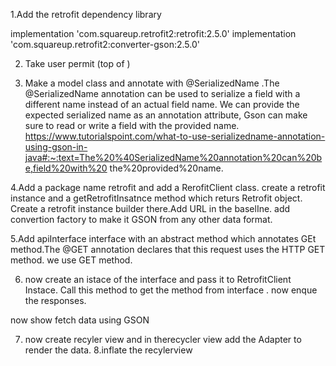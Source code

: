 1.Add the retrofit dependency library

 implementation 'com.squareup.retrofit2:retrofit:2.5.0'
    implementation 'com.squareup.retrofit2:converter-gson:2.5.0'

2. Take user permit (top of <application>)
<uses-permission android:name="android.permission.INTERNET"/>

3. Make a model class and annotate with @SerializedName .The @SerializedName 
annotation can be used to serialize a field with a different name 
instead of an actual field name. We can provide the expected serialized name as an annotation attribute, 
Gson can make sure to read or write a field with the provided name.
https://www.tutorialspoint.com/what-to-use-serializedname-annotation-using-gson-in-java#:~:text=The%20%40SerializedName%20annotation%20can%20be,field%20with%20
the%20provided%20name.

4.Add a package name retrofit and add a RerofitClient class.
create a retrofit instance and a getRetrofitInsatnce method which returs Retrofit object. Create a retrofit instance builder there.Add URL in the baselIne.
add convertion factory to make it GSON from any other data format.

5.Add apiInterface interface with an abstract method which annotates GEt method.The @GET annotation declares that this request uses the HTTP GET method. we use GET method.
 
6. now create an istace of the interface  and pass it to RetrofitClient Instace. Call this method to get the method from interface . now enque the responses.

now show fetch data using GSON

7. now create recyler view and in therecycler view add the Adapter to render the data.
8.inflate the recylerview
